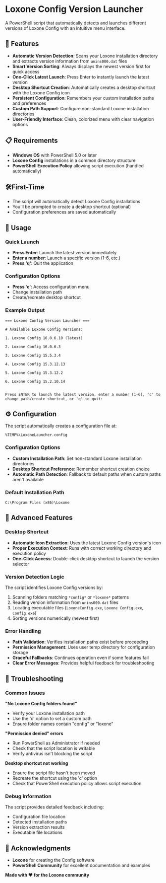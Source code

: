 # Loxone Config Version Launcher

A PowerShell script that automatically detects and launches different versions of Loxone Config with an intuitive menu interface.

## 🚀 Features

- **Automatic Version Detection**: Scans your Loxone installation directory and extracts version information from `unins000.dat` files
- **Smart Version Sorting**: Always displays the newest version first for quick access
- **One-Click Latest Launch**: Press Enter to instantly launch the latest version
- **Desktop Shortcut Creation**: Automatically creates a desktop shortcut with the Loxone Config icon
- **Persistent Configuration**: Remembers your custom installation paths and preferences
- **Custom Path Support**: Configure non-standard Loxone installation directories
- **User-Friendly Interface**: Clean, colorized menu with clear navigation options

## 📋 Requirements

- **Windows OS** with PowerShell 5.0 or later
- **Loxone Config** installations in a common directory structure
- **PowerShell Execution Policy** allowing script execution (handled automatically)

## 🛠️First-Time
- The script will automatically detect Loxone Config installations
- You'll be prompted to create a desktop shortcut (optional)
- Configuration preferences are saved automatically

## 🎯 Usage

### Quick Launch
- **Press Enter**: Launch the latest version immediately
- **Enter a number**: Launch a specific version (1-6, etc.)
- **Press 'q'**: Quit the application
  
### Configuration Options
- **Press 'c'**: Access configuration menu
- Change installation path
- Create/recreate desktop shortcut
  
### Example Output

```
=== Loxone Config Version Launcher ===

# Available Loxone Config Versions:

1. Loxone Config 16.0.6.10 (latest)
    
2. Loxone Config 16.0.6.3
    
3. Loxone Config 15.5.3.4
    
4. Loxone Config 15.3.12.13
    
5. Loxone Config 15.3.12.2
    
6. Loxone Config 15.2.10.14
    

Press ENTER to launch the latest version, enter a number (1-6), 'c' to change path/create shortcut, or 'q' to quit:
```

## ⚙️ Configuration
The script automatically creates a configuration file at:

```
%TEMP%\LoxoneLauncher.config
```

### Configuration Options
- **Custom Installation Path**: Set non-standard Loxone installation directories
- **Desktop Shortcut Preference**: Remember shortcut creation choice
- **Automatic Path Detection**: Fallback to default paths when custom paths aren't available

### Default Installation Path
```
C:\Program Files (x86)\Loxone
```


## 🔧 Advanced Features

### Desktop Shortcut
- **Automatic Icon Extraction**: Uses the latest Loxone Config version's icon
- **Proper Execution Context**: Runs with correct working directory and execution policy
- **One-Click Access**: Double-click desktop shortcut to launch the version selector

### Version Detection Logic
The script identifies Loxone Config versions by:
1. Scanning folders matching `*config*` or `*loxone*` patterns
2. Reading version information from `unins000.dat` files
3. Locating executable files (`LoxoneConfig.exe`, `Loxone Config.exe`, `Config.exe`)
4. Sorting versions numerically (newest first)

### Error Handling
- **Path Validation**: Verifies installation paths exist before proceeding
- **Permission Management**: Uses user temp directory for configuration storage
- **Graceful Fallbacks**: Continues operation even if some features fail
- **Clear Error Messages**: Provides helpful feedback for troubleshooting

## 🐛 Troubleshooting

### Common Issues

**"No Loxone Config folders found"**
- Verify your Loxone installation path
- Use the 'c' option to set a custom path
- Ensure folder names contain "config" or "loxone"

**"Permission denied" errors**
- Run PowerShell as Administrator if needed
- Check that the script location is writable
- Verify antivirus isn't blocking the script

**Desktop shortcut not working**
- Ensure the script file hasn't been moved
- Recreate the shortcut using the 'c' option
- Check that PowerShell execution policy allows script execution

### Debug Information
The script provides detailed feedback including:
- Configuration file location
- Detected installation paths
- Version extraction results
- Executable file locations

## 🙏 Acknowledgments

- **Loxone** for creating the Config software
- **PowerShell Community** for excellent documentation and examples

**Made with ❤️ for the Loxone community**
